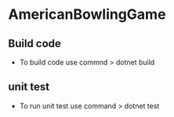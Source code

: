 # AmericanBowlingGame

## Build code

-   To build code use commnd > dotnet build

## unit test

-   To run unit test use command > dotnet test
